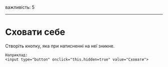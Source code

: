 важливість: 5

---

# Сховати себе

Створіть кнопку, яка при натисненні на неї зникне.

```online
Наприклад:
<input type="button" onclick="this.hidden=true" value="Сховати">
```
